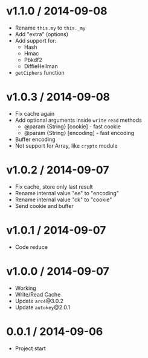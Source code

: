 v1.1.0 / 2014-09-08
==================

  * Rename `this.my` to `this._my`
  * Add "extra" (options)
  * Add support for:
    * Hash
    * Hmac
    * Pbkdf2
    * DiffieHellman
  * `getCiphers` function

v1.0.3 / 2014-09-08
==================

  * Fix cache again
  * Add optional arguments inside `write` `read` methods
    * @param {String} [cookie] - fast cookie
    * @param {String} [encoding] - fast encoding
  * Buffer encoding
  * Not support for Array, like `crypto` module

v1.0.2 / 2014-09-07
==================

  * Fix cache, store only last result
  * Rename internal value "ee" to "encoding"
  * Rename internal value "ck" to "cookie"
  * Send cookie and buffer

v1.0.1 / 2014-09-07
==================

  * Code reduce

v1.0.0 / 2014-09-07
==================

  * Working
  * Write/Read Cache
  * Update `arc4`@3.0.2
  * Update `autokey`@2.0.1

0.0.1 / 2014-09-06
==================

  * Project start
